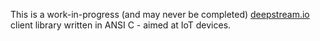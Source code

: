 This is a work-in-progress (and may never be
completed)
[deepstream.io](https://github.com/deepstreamIO/deepstream.io-client-cpp) client
library written in ANSI C - aimed at IoT devices.
